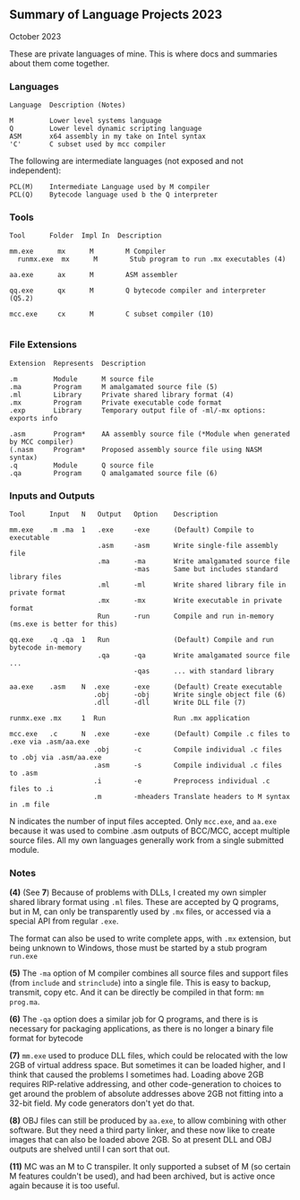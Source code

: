 ## Summary of Language Projects 2023

October 2023

These are private languages of mine. This is where docs and summaries about them come together.

### Languages
```
Language  Description (Notes)

M         Lower level systems language
Q         Lower level dynamic scripting language
ASM       x64 assembly in my take on Intel syntax
'C'       C subset used by mcc compiler
```
The following are intermediate languages (not exposed and not independent):
```
PCL(M)    Intermediate Language used by M compiler
PCL(Q)    Bytecode language used b the Q interpreter
```

### Tools
```
Tool      Folder  Impl In  Description

mm.exe      mx      M        M Compiler
  runmx.exe  mx      M        Stub program to run .mx executables (4)

aa.exe      ax      M        ASM assembler

qq.exe      qx      M        Q bytecode compiler and interpreter (Q5.2)

mcc.exe     cx      M        C subset compiler (10)
  
```

### File Extensions
```
Extension  Represents  Description

.m         Module      M source file
.ma        Program     M amalgamated source file (5)
.ml        Library     Private shared library format (4)
.mx        Program     Private executable code format
.exp       Library     Temporary output file of -ml/-mx options: exports info

.asm       Program*    AA assembly source file (*Module when generated by MCC compiler)
(.nasm     Program*    Proposed assembly source file using NASM syntax)
.q         Module      Q source file
.qa        Program     Q amalgamated source file (6)

```

### Inputs and Outputs
```
Tool      Input   N   Output   Option    Description

mm.exe    .m .ma  1   .exe     -exe      (Default) Compile to executable
                      .asm     -asm      Write single-file assembly file
                      .ma      -ma       Write amalgamated source file
                               -mas      Same but includes standard library files
                      .ml      -ml       Write shared library file in private format
                      .mx      -mx       Write executable in private format
                      Run      -run      Compile and run in-memory (ms.exe is better for this)

qq.exe    .q .qa  1   Run                (Default) Compile and run bytecode in-memory
                      .qa      -qa       Write amalgamated source file ...
                               -qas      ... with standard library

aa.exe    .asm    N  .exe      -exe      (Default) Create executable
                     .obj      -obj      Write single object file (6)
                     .dll      -dll      Write DLL file (7)

runmx.exe .mx     1  Run                 Run .mx application

mcc.exe   .c      N  .exe      -exe      (Default) Compile .c files to .exe via .asm/aa.exe
                     .obj      -c        Compile individual .c files to .obj via .asm/aa.exe
                     .asm      -s        Compile individual .c files to .asm
                     .i        -e        Preprocess individual .c files to .i
                     .m        -mheaders Translate headers to M syntax in .m file
```

N indicates the number of input files accepted. Only `mcc.exe`, and `aa.exe` because it was used to combine .asm outputs of BCC/MCC, accept multiple source files. All my own languages generally work from a single submitted module.

### Notes

**(4)** (See **7**) Because of problems with DLLs, I created my own simpler shared library format using `.ml` files. These are accepted by Q programs, but in M, can only be transparently used by `.mx` files, or accessed via a special API from regular `.exe`.

The format can also be used to write complete apps, with `.mx` extension, but being unknown to Windows, those must be started by a stub program `run.exe`

**(5)** The `-ma` option of M compiler combines all source files and support files (from `include` and `strinclude`) into a single file. This is easy to backup, transmit, copy etc. And it can be directly be compiled in that form: `mm prog.ma`.

**(6)** The `-qa` option does a similar job for Q programs, and there is is necessary for packaging applications, as there is no longer a binary file format for bytecode

**(7)** `mm.exe` used to produce DLL files, which could be relocated with the low 2GB of virtual address space. But sometimes it can be loaded higher, and I think that caused the problems I sometimes had. Loading above 2GB requires RIP-relative addressing, and other code-generation to choices to get around the problem of absolute addresses above 2GB not fitting into a 32-bit field. My code generators don't yet do that.

**(8)** OBJ files can still be produced by `aa.exe`, to allow combining with other software. But they need a third party linker, and these now like to create images that can also be loaded above 2GB. So at present DLL and OBJ outputs are shelved until I can sort that out.

**(11)** MC was an M to C transpiler. It only supported a subset of M (so certain M features couldn't be used), and had been archived, but is active once again because it is too useful.
